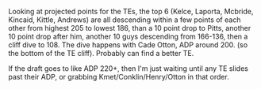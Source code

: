 Looking at projected points for the TEs, the top 6 (Kelce, Laporta, Mcbride, Kincaid, Kittle, Andrews) are all descending within a few points of each other from highest 205 to lowest 186, than a 10 point drop to Pitts, another 10 point drop after him, another 10 guys descending from 166-136, then a cliff dive to 108. The dive happens with Cade Otton, ADP around 200. (so the bottom of the TE cliff). Probably can find a better TE.

If the draft goes to like ADP 220+, then I'm just waiting until any TE slides past their ADP, or grabbing Kmet/Conklin/Henry/Otton in that order. 


